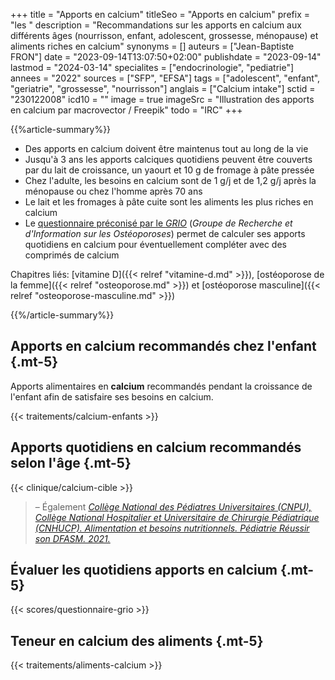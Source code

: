 +++
title = "Apports en calcium"
titleSeo = "Apports en calcium"
prefix = "les "
description = "Recommandations sur les apports en calcium aux différents âges (nourrisson, enfant, adolescent, grossesse, ménopause) et aliments riches en calcium"
synonyms = []
auteurs = ["Jean-Baptiste FRON"]
date = "2023-09-14T13:07:50+02:00"
publishdate = "2023-09-14"
lastmod = "2024-03-14"
specialites = ["endocrinologie", "pediatrie"]
annees = "2022"
sources = ["SFP", "EFSA"]
tags = ["adolescent", "enfant", "geriatrie", "grossesse", "nourrisson"]
anglais = ["Calcium intake"]
sctid = "230122008"
icd10 = ""
image = true
imageSrc = "Illustration des apports en calcium par macrovector / Freepik"
todo = "IRC"
+++

{{%article-summary%}}

- Des apports en calcium doivent être maintenus tout au long de la vie
- Jusqu'à 3 ans les apports calciques quotidiens peuvent être couverts par du lait de croissance, un yaourt et 10 g de fromage à pâte pressée
- Chez l'adulte, les besoins en calcium sont de 1 g/j et de 1,2 g/j après la ménopause ou chez l'homme après 70 ans
- Le lait et les fromages à pâte cuite sont les aliments les plus riches en calcium
- Le [questionnaire préconisé par le *GRIO*](#évaluer-les-quotidiens-apports-en-calcium) (*Groupe de Recherche et d'Information sur les Ostéoporoses*) permet de calculer ses apports quotidiens en calcium pour éventuellement compléter avec des comprimés de calcium

Chapitres liés: [vitamine D]({{< relref "vitamine-d.md" >}}), [ostéoporose de la femme]({{< relref "osteoporose.md" >}}) et [ostéoporose masculine]({{< relref "osteoporose-masculine.md" >}})

{{%/article-summary%}}

## Apports en calcium recommandés chez l'enfant {.mt-5}

Apports alimentaires en **calcium** recommandés pendant la croissance de l'enfant afin de satisfaire ses besoins en calcium.

{{< traitements/calcium-enfants >}}

## Apports quotidiens en calcium recommandés selon l'âge {.mt-5}

{{< clinique/calcium-cible >}}

> – Également *[Collège National des Pédiatres Universitaires (CNPU), Collège National Hospitalier et Universitaire de Chirurgie Pédiatrique (CNHUCP). Alimentation et besoins nutritionnels. Pédiatrie Réussir son DFASM. 2021.](https://www.pedia-univ.fr/deuxieme-cycle/referentiel/gastroenterologie-nutrition-chirurgie-abdominopelvienne/alimentation#e-apports-en-calcium-conseilles)*

## Évaluer les quotidiens apports en calcium {.mt-5}

{{< scores/questionnaire-grio >}}

## Teneur en calcium des aliments {.mt-5}

{{< traitements/aliments-calcium >}}
